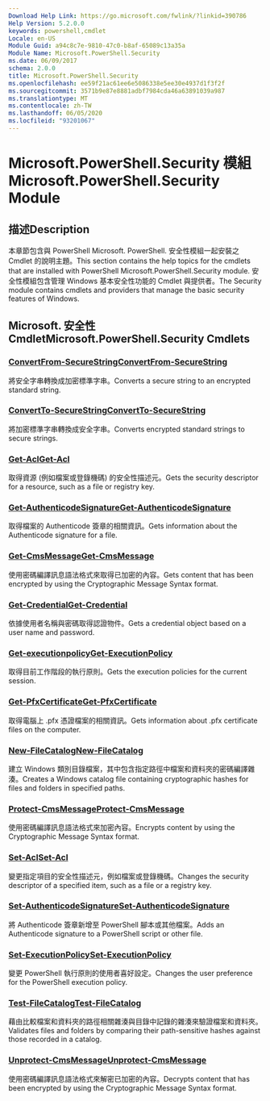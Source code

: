 ```yaml
---
Download Help Link: https://go.microsoft.com/fwlink/?linkid=390786
Help Version: 5.2.0.0
keywords: powershell,cmdlet
Locale: en-US
Module Guid: a94c8c7e-9810-47c0-b8af-65089c13a35a
Module Name: Microsoft.PowerShell.Security
ms.date: 06/09/2017
schema: 2.0.0
title: Microsoft.PowerShell.Security
ms.openlocfilehash: ee59f21ac61ee6e5086338e5ee30e4937d1f3f2f
ms.sourcegitcommit: 3571b9e87e8881adbf7984cda46a63891039a987
ms.translationtype: MT
ms.contentlocale: zh-TW
ms.lasthandoff: 06/05/2020
ms.locfileid: "93201067"
---
```

# <span data-ttu-id="1112a-103">Microsoft.PowerShell.Security 模組</span><span class="sxs-lookup"><span data-stu-id="1112a-103">Microsoft.PowerShell.Security Module</span></span>

## <span data-ttu-id="1112a-104">描述</span><span class="sxs-lookup"><span data-stu-id="1112a-104">Description</span></span>

<span data-ttu-id="1112a-105">本章節包含與 PowerShell Microsoft. PowerShell. 安全性模組一起安裝之 Cmdlet 的說明主題。</span><span class="sxs-lookup"><span data-stu-id="1112a-105">This section contains the help topics for the cmdlets that are installed with PowerShell Microsoft.PowerShell.Security module.</span></span> <span data-ttu-id="1112a-106">安全性模組包含管理 Windows 基本安全性功能的 Cmdlet 與提供者。</span><span class="sxs-lookup"><span data-stu-id="1112a-106">The Security module contains cmdlets and providers that manage the basic security features of Windows.</span></span>

## <span data-ttu-id="1112a-107">Microsoft. 安全性 Cmdlet</span><span class="sxs-lookup"><span data-stu-id="1112a-107">Microsoft.PowerShell.Security Cmdlets</span></span>

### [<span data-ttu-id="1112a-108">ConvertFrom-SecureString</span><span class="sxs-lookup"><span data-stu-id="1112a-108">ConvertFrom-SecureString</span></span>](ConvertFrom-SecureString.md)
<span data-ttu-id="1112a-109">將安全字串轉換成加密標準字串。</span><span class="sxs-lookup"><span data-stu-id="1112a-109">Converts a secure string to an encrypted standard string.</span></span>

### [<span data-ttu-id="1112a-110">ConvertTo-SecureString</span><span class="sxs-lookup"><span data-stu-id="1112a-110">ConvertTo-SecureString</span></span>](ConvertTo-SecureString.md)
<span data-ttu-id="1112a-111">將加密標準字串轉換成安全字串。</span><span class="sxs-lookup"><span data-stu-id="1112a-111">Converts encrypted standard strings to secure strings.</span></span>

### [<span data-ttu-id="1112a-112">Get-Acl</span><span class="sxs-lookup"><span data-stu-id="1112a-112">Get-Acl</span></span>](Get-Acl.md)
<span data-ttu-id="1112a-113">取得資源 (例如檔案或登錄機碼) 的安全性描述元。</span><span class="sxs-lookup"><span data-stu-id="1112a-113">Gets the security descriptor for a resource, such as a file or registry key.</span></span>

### [<span data-ttu-id="1112a-114">Get-AuthenticodeSignature</span><span class="sxs-lookup"><span data-stu-id="1112a-114">Get-AuthenticodeSignature</span></span>](Get-AuthenticodeSignature.md)
<span data-ttu-id="1112a-115">取得檔案的 Authenticode 簽章的相關資訊。</span><span class="sxs-lookup"><span data-stu-id="1112a-115">Gets information about the Authenticode signature for a file.</span></span>

### [<span data-ttu-id="1112a-116">Get-CmsMessage</span><span class="sxs-lookup"><span data-stu-id="1112a-116">Get-CmsMessage</span></span>](Get-CmsMessage.md)
<span data-ttu-id="1112a-117">使用密碼編譯訊息語法格式來取得已加密的內容。</span><span class="sxs-lookup"><span data-stu-id="1112a-117">Gets content that has been encrypted by using the Cryptographic Message Syntax format.</span></span>

### [<span data-ttu-id="1112a-118">Get-Credential</span><span class="sxs-lookup"><span data-stu-id="1112a-118">Get-Credential</span></span>](Get-Credential.md)
<span data-ttu-id="1112a-119">依據使用者名稱與密碼取得認證物件。</span><span class="sxs-lookup"><span data-stu-id="1112a-119">Gets a credential object based on a user name and password.</span></span>

### [<span data-ttu-id="1112a-120">Get-executionpolicy</span><span class="sxs-lookup"><span data-stu-id="1112a-120">Get-ExecutionPolicy</span></span>](Get-ExecutionPolicy.md)
<span data-ttu-id="1112a-121">取得目前工作階段的執行原則。</span><span class="sxs-lookup"><span data-stu-id="1112a-121">Gets the execution policies for the current session.</span></span>

### [<span data-ttu-id="1112a-122">Get-PfxCertificate</span><span class="sxs-lookup"><span data-stu-id="1112a-122">Get-PfxCertificate</span></span>](Get-PfxCertificate.md)
<span data-ttu-id="1112a-123">取得電腦上 .pfx 憑證檔案的相關資訊。</span><span class="sxs-lookup"><span data-stu-id="1112a-123">Gets information about .pfx certificate files on the computer.</span></span>

### [<span data-ttu-id="1112a-124">New-FileCatalog</span><span class="sxs-lookup"><span data-stu-id="1112a-124">New-FileCatalog</span></span>](New-FileCatalog.md)
<span data-ttu-id="1112a-125">建立 Windows 類別目錄檔案，其中包含指定路徑中檔案和資料夾的密碼編譯雜湊。</span><span class="sxs-lookup"><span data-stu-id="1112a-125">Creates a Windows catalog file containing cryptographic hashes for files and folders in specified paths.</span></span>

### [<span data-ttu-id="1112a-126">Protect-CmsMessage</span><span class="sxs-lookup"><span data-stu-id="1112a-126">Protect-CmsMessage</span></span>](Protect-CmsMessage.md)
<span data-ttu-id="1112a-127">使用密碼編譯訊息語法格式來加密內容。</span><span class="sxs-lookup"><span data-stu-id="1112a-127">Encrypts content by using the Cryptographic Message Syntax format.</span></span>

### [<span data-ttu-id="1112a-128">Set-Acl</span><span class="sxs-lookup"><span data-stu-id="1112a-128">Set-Acl</span></span>](Set-Acl.md)
<span data-ttu-id="1112a-129">變更指定項目的安全性描述元，例如檔案或登錄機碼。</span><span class="sxs-lookup"><span data-stu-id="1112a-129">Changes the security descriptor of a specified item, such as a file or a registry key.</span></span>

### [<span data-ttu-id="1112a-130">Set-AuthenticodeSignature</span><span class="sxs-lookup"><span data-stu-id="1112a-130">Set-AuthenticodeSignature</span></span>](Set-AuthenticodeSignature.md)
<span data-ttu-id="1112a-131">將 Authenticode 簽章新增至 PowerShell 腳本或其他檔案。</span><span class="sxs-lookup"><span data-stu-id="1112a-131">Adds an Authenticode signature to a PowerShell script or other file.</span></span>

### [<span data-ttu-id="1112a-132">Set-ExecutionPolicy</span><span class="sxs-lookup"><span data-stu-id="1112a-132">Set-ExecutionPolicy</span></span>](Set-ExecutionPolicy.md)
<span data-ttu-id="1112a-133">變更 PowerShell 執行原則的使用者喜好設定。</span><span class="sxs-lookup"><span data-stu-id="1112a-133">Changes the user preference for the PowerShell execution policy.</span></span>

### [<span data-ttu-id="1112a-134">Test-FileCatalog</span><span class="sxs-lookup"><span data-stu-id="1112a-134">Test-FileCatalog</span></span>](Test-FileCatalog.md)
<span data-ttu-id="1112a-135">藉由比較檔案和資料夾的路徑相關雜湊與目錄中記錄的雜湊來驗證檔案和資料夾。</span><span class="sxs-lookup"><span data-stu-id="1112a-135">Validates files and folders by comparing their path-sensitive hashes against those recorded in a catalog.</span></span>

### [<span data-ttu-id="1112a-136">Unprotect-CmsMessage</span><span class="sxs-lookup"><span data-stu-id="1112a-136">Unprotect-CmsMessage</span></span>](Unprotect-CmsMessage.md)
<span data-ttu-id="1112a-137">使用密碼編譯訊息語法格式來解密已加密的內容。</span><span class="sxs-lookup"><span data-stu-id="1112a-137">Decrypts content that has been encrypted by using the Cryptographic Message Syntax format.</span></span>

